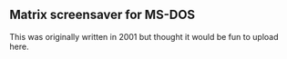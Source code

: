Matrix screensaver for MS-DOS
-----------------------------

This was originally written in 2001 but thought it would be fun to upload here.
